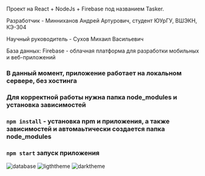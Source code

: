 Проект на React + NodeJs + Firebase под названием Tasker.

Разработчик - Минниханов Андрей Артурович, студент ЮУрГУ, ВШЭКН, КЭ-304

Научный руководитель - Сухов Михаил Васильевич

База данных: Firebase - облачная платформа для разработки мобильных и веб-приложений

### В данный момент, приложение работает на локальном сервере, без хостинга
### Для корректной работы нужна папка node_modules и установка зависимостей
### `npm install` - установка npm и приложения, а также зависимостей и автомаьтически создается папка node_modules
### `npm start` запуск приложения


![database](https://github.com/razdolbaipozhizni/Tasker/assets/61944225/f26930af-c5ea-4591-9046-a24e0cbe0ae3)
![ligththeme](https://github.com/razdolbaipozhizni/Tasker/assets/61944225/295a7538-69f6-4a78-ad0b-78cf9a4442c2)
![darktheme](https://github.com/razdolbaipozhizni/Tasker/assets/61944225/5148905b-623c-44d0-8c62-ac2c793cf29e)





